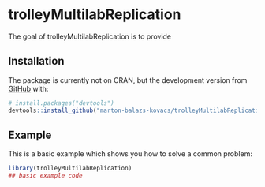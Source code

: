 
<!-- README.md is generated from README.Rmd. Please edit that file -->

# trolleyMultilabReplication

<!-- badges: start -->
<!-- badges: end -->

The goal of trolleyMultilabReplication is to provide

## Installation

The package is currently not on CRAN, but the development version from
[GitHub](https://github.com/) with:

``` r
# install.packages("devtools")
devtools::install_github("marton-balazs-kovacs/trolleyMultilabReplication")
```

## Example

This is a basic example which shows you how to solve a common problem:

``` r
library(trolleyMultilabReplication)
## basic example code
```

